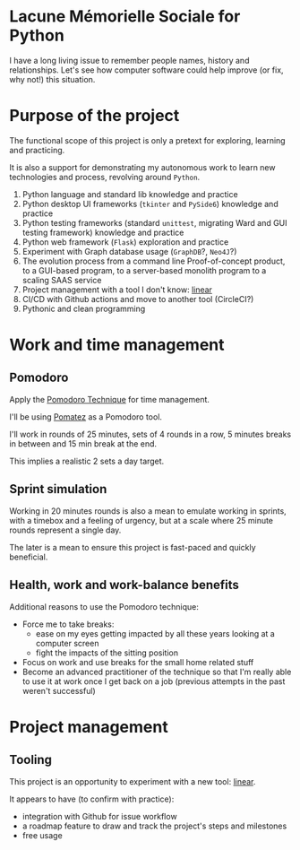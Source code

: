 Lacune Mémorielle Sociale for Python
====================================

I have a long living issue to remember people names, history and relationships.
Let's see how computer software could help improve (or fix, why not!) this situation.


Purpose of the project
======================

The functional scope of this project is only a pretext for exploring, learning and practicing.

It is also a support for demonstrating my autonomous work to learn new technologies and process, revolving around `Python`.

1. Python language and standard lib knowledge and practice
2. Python desktop UI frameworks (`tkinter` and `PySide6`) knowledge and practice
3. Python testing frameworks (standard `unittest`, migrating Ward and GUI testing framework) knowledge and practice
4. Python web framework (`Flask`) exploration and practice
5. Experiment with Graph database usage (`GraphDB`?, `Neo4J`?)
6. The evolution process from a command line Proof-of-concept product, to a GUI-based program, to a server-based monolith program to a scaling SAAS service
7. Project management with a tool I don't know: [linear](https://linear.app)
8. CI/CD with Github actions and move to another tool (CircleCI?)
9. Pythonic and clean programming


Work and time management
========================

Pomodoro
--------

Apply the [Pomodoro Technique](https://en.wikipedia.org/wiki/Pomodoro_Technique) for time management.

I'll be using [Pomatez](https://github.com/zidoro/pomatez) as a Pomodoro tool.

I'll work in rounds of 25 minutes, sets of 4 rounds in a row, 5 minutes breaks in between and 15 min break at the end.

This implies a realistic 2 sets a day target.

Sprint simulation
-----------------

Working in 20 minutes rounds is also a mean to emulate working in sprints, with a timebox and a feeling of urgency, but at a scale where 25 minute rounds represent a single day.

The later is a mean to ensure this project is fast-paced and quickly beneficial.

Health, work and work-balance benefits
--------------------------------------

Additional reasons to use the Pomodoro technique:

* Force me to take breaks:
	* ease on my eyes getting impacted by all these years looking at a computer screen
	* fight the impacts of the sitting position
* Focus on work and use breaks for the small home related stuff
* Become an advanced practitioner of the technique so that I'm really able to use it at work once I get back on a job (previous attempts in the past weren't successful)

Project management
==================

Tooling
-------

This project is an opportunity to experiment with a new tool: [linear](https://linear.app).

It appears to have (to confirm with practice):

* integration with Github for issue workflow
* a roadmap feature to draw and track the project's steps and milestones
* free usage


